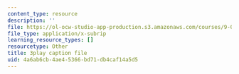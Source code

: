 ```yaml
---
content_type: resource
description: ''
file: https://ol-ocw-studio-app-production.s3.amazonaws.com/courses/9-00sc-introduction-to-psychology-fall-2011/4a6ab6cb4ae45366bd71db4caf14a5d5_bihrpOS0qtY.vtt
file_type: application/x-subrip
learning_resource_types: []
resourcetype: Other
title: 3play caption file
uid: 4a6ab6cb-4ae4-5366-bd71-db4caf14a5d5
---
```

